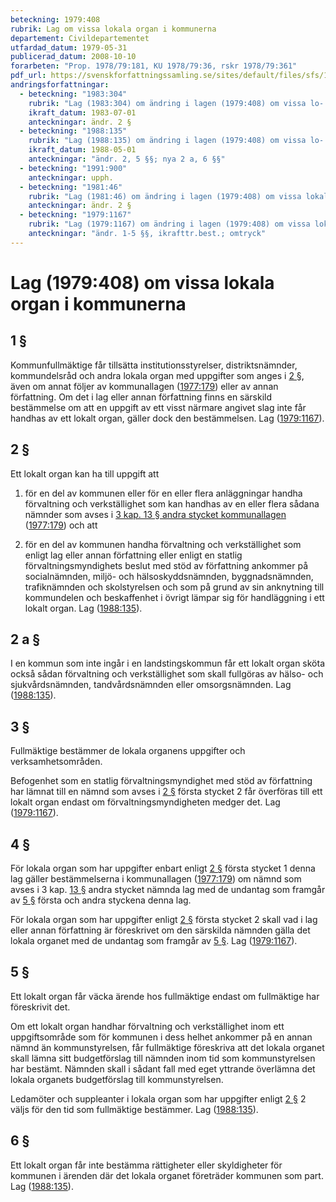 ```yaml
---
beteckning: 1979:408
rubrik: Lag om vissa lokala organ i kommunerna
departement: Civildepartementet
utfardad_datum: 1979-05-31
publicerad_datum: 2008-10-10
forarbeten: "Prop. 1978/79:181, KU 1978/79:36, rskr 1978/79:361"
pdf_url: https://svenskforfattningssamling.se/sites/default/files/sfs/1979-05/SFS1979-408.pdf
andringsforfattningar:
  - beteckning: "1983:304"
    rubrik: "Lag (1983:304) om ändring i lagen (1979:408) om vissa lo- kala organ i kommunerna"
    ikraft_datum: 1983-07-01
    anteckningar: ändr. 2 §
  - beteckning: "1988:135"
    rubrik: "Lag (1988:135) om ändring i lagen (1979:408) om vissa lo- kala organ i kommunerna"
    ikraft_datum: 1988-05-01
    anteckningar: "ändr. 2, 5 §§; nya 2 a, 6 §§"
  - beteckning: "1991:900"
    anteckningar: upph.
  - beteckning: "1981:46"
    rubrik: "Lag (1981:46) om ändring i lagen (1979:408) om vissa lokala organ i kommunerna"
    anteckningar: ändr. 2 §
  - beteckning: "1979:1167"
    rubrik: "Lag (1979:1167) om ändring i lagen (1979:408) om vissa lokala organ i kommunerna"
    anteckningar: "ändr. 1-5 §§, ikrafttr.best.; omtryck"
---
```


# Lag (1979:408) om vissa lokala organ i kommunerna

## 1 §

Kommunfullmäktige får tillsätta institutionsstyrelser, distriktsnämnder, kommundelsråd och andra lokala organ med uppgifter som anges i [2 §](#2), även om annat följer av kommunallagen ([1977:179](https://selex.se/eli/sfs/1977/179)) eller av annan författning. Om det i lag eller annan författning finns en särskild bestämmelse om att en uppgift av ett visst närmare angivet slag inte får handhas av ett lokalt organ, gäller dock den bestämmelsen. Lag ([1979:1167](https://selex.se/eli/sfs/1979/1167)).

## 2 §

Ett lokalt organ kan ha till uppgift att

1. för en del av kommunen eller för en eller flera anläggningar handha förvaltning och verkställighet som kan handhas av en eller flera sådana nämnder som avses i [3 kap. 13 § andra stycket kommunallagen](https://selex.se/eli/sfs/1991/900#kap3.13) ([1977:179](https://selex.se/eli/sfs/1977/179)) och att

2. för en del av kommunen handha förvaltning och verkställighet som enligt lag eller annan författning eller enligt en statlig förvaltningsmyndighets beslut med stöd av författning ankommer på socialnämnden, miljö- och hälsoskyddsnämnden, byggnadsnämnden, trafiknämnden och skolstyrelsen och som på grund av sin anknytning till kommundelen och beskaffenhet i övrigt lämpar sig för handläggning i ett lokalt organ. Lag ([1988:135](https://selex.se/eli/sfs/1988/135)).

## 2 a §

I en kommun som inte ingår i en landstingskommun får ett lokalt organ sköta också sådan förvaltning och verkställighet som skall fullgöras av hälso- och sjukvårdsnämnden, tandvårdsnämnden eller omsorgsnämnden. Lag ([1988:135](https://selex.se/eli/sfs/1988/135)).

## 3 §

Fullmäktige bestämmer de lokala organens uppgifter och verksamhetsområden.

Befogenhet som en statlig förvaltningsmyndighet med stöd av författning har lämnat till en nämnd som avses i [2 §](#2) första stycket 2 får överföras till ett lokalt organ endast om förvaltningsmyndigheten medger det. Lag ([1979:1167](https://selex.se/eli/sfs/1979/1167)).

## 4 §

För lokala organ som har uppgifter enbart enligt [2 §](#2) första stycket 1 denna lag gäller bestämmelserna i kommunallagen ([1977:179](https://selex.se/eli/sfs/1977/179)) om nämnd som avses i 3 kap. [13 §](#kap3.13) andra stycket nämnda lag med de undantag som framgår av [5 §](#5) första och andra styckena denna lag.

För lokala organ som har uppgifter enligt [2 §](#2) första stycket 2 skall vad i lag eller annan författning är föreskrivet om den särskilda nämnden gälla det lokala organet med de undantag som framgår av [5 §](#5). Lag ([1979:1167](https://selex.se/eli/sfs/1979/1167)).

## 5 §

Ett lokalt organ får väcka ärende hos fullmäktige endast om fullmäktige har föreskrivit det.

Om ett lokalt organ handhar förvaltning och verkställighet inom ett uppgiftsområde som för kommunen i dess helhet ankommer på en annan nämnd än kommunstyrelsen, får fullmäktige föreskriva att det lokala organet skall lämna sitt budgetförslag till nämnden inom tid som kommunstyrelsen har bestämt. Nämnden skall i sådant fall med eget yttrande överlämna det lokala organets budgetförslag till kommunstyrelsen.

Ledamöter och suppleanter i lokala organ som har uppgifter enligt [2 §](#2) 2 väljs för den tid som fullmäktige bestämmer. Lag ([1988:135](https://selex.se/eli/sfs/1988/135)).

## 6 §

Ett lokalt organ får inte bestämma rättigheter eller skyldigheter för kommunen i ärenden där det lokala organet företräder kommunen som part. Lag ([1988:135](https://selex.se/eli/sfs/1988/135)).